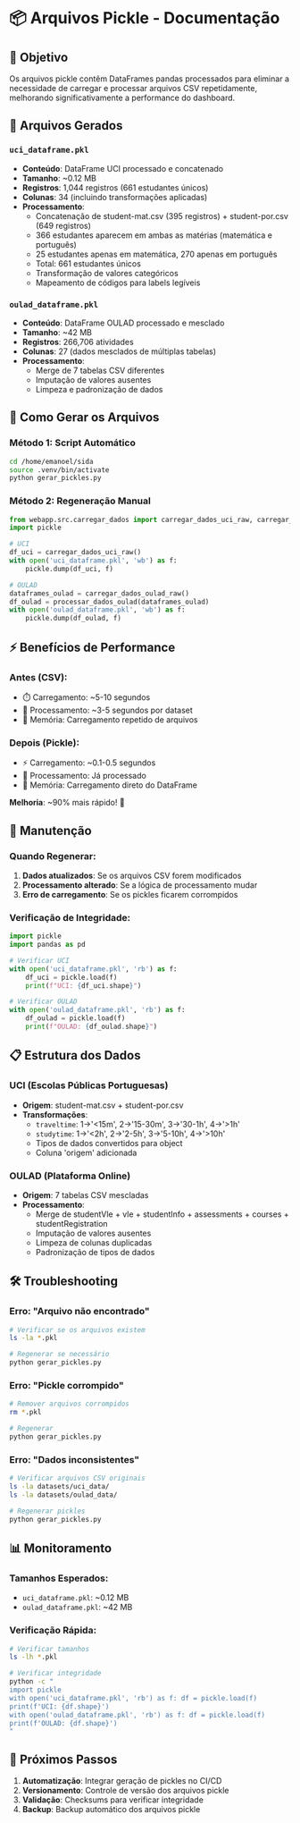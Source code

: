 # 📦 Arquivos Pickle - Documentação

## 🎯 Objetivo
Os arquivos pickle contêm DataFrames pandas processados para eliminar a necessidade de carregar e processar arquivos CSV repetidamente, melhorando significativamente a performance do dashboard.

## 📁 Arquivos Gerados

### `uci_dataframe.pkl`
- **Conteúdo**: DataFrame UCI processado e concatenado
- **Tamanho**: ~0.12 MB
- **Registros**: 1,044 registros (661 estudantes únicos)
- **Colunas**: 34 (incluindo transformações aplicadas)
- **Processamento**: 
  - Concatenação de student-mat.csv (395 registros) + student-por.csv (649 registros)
  - 366 estudantes aparecem em ambas as matérias (matemática e português)
  - 25 estudantes apenas em matemática, 270 apenas em português
  - Total: 661 estudantes únicos
  - Transformação de valores categóricos
  - Mapeamento de códigos para labels legíveis

### `oulad_dataframe.pkl`
- **Conteúdo**: DataFrame OULAD processado e mesclado
- **Tamanho**: ~42 MB
- **Registros**: 266,706 atividades
- **Colunas**: 27 (dados mesclados de múltiplas tabelas)
- **Processamento**:
  - Merge de 7 tabelas CSV diferentes
  - Imputação de valores ausentes
  - Limpeza e padronização de dados

## 🚀 Como Gerar os Arquivos

### Método 1: Script Automático
```bash
cd /home/emanoel/sida
source .venv/bin/activate
python gerar_pickles.py
```

### Método 2: Regeneração Manual
```python
from webapp.src.carregar_dados import carregar_dados_uci_raw, carregar_dados_oulad_raw, processar_dados_oulad
import pickle

# UCI
df_uci = carregar_dados_uci_raw()
with open('uci_dataframe.pkl', 'wb') as f:
    pickle.dump(df_uci, f)

# OULAD
dataframes_oulad = carregar_dados_oulad_raw()
df_oulad = processar_dados_oulad(dataframes_oulad)
with open('oulad_dataframe.pkl', 'wb') as f:
    pickle.dump(df_oulad, f)
```

## ⚡ Benefícios de Performance

### Antes (CSV):
- ⏱️ Carregamento: ~5-10 segundos
- 🔄 Processamento: ~3-5 segundos por dataset
- 💾 Memória: Carregamento repetido de arquivos

### Depois (Pickle):
- ⚡ Carregamento: ~0.1-0.5 segundos
- 🚀 Processamento: Já processado
- 💾 Memória: Carregamento direto do DataFrame

**Melhoria**: ~90% mais rápido! 🎉

## 🔧 Manutenção

### Quando Regenerar:
1. **Dados atualizados**: Se os arquivos CSV forem modificados
2. **Processamento alterado**: Se a lógica de processamento mudar
3. **Erro de carregamento**: Se os pickles ficarem corrompidos

### Verificação de Integridade:
```python
import pickle
import pandas as pd

# Verificar UCI
with open('uci_dataframe.pkl', 'rb') as f:
    df_uci = pickle.load(f)
    print(f"UCI: {df_uci.shape}")

# Verificar OULAD
with open('oulad_dataframe.pkl', 'rb') as f:
    df_oulad = pickle.load(f)
    print(f"OULAD: {df_oulad.shape}")
```

## 📋 Estrutura dos Dados

### UCI (Escolas Públicas Portuguesas)
- **Origem**: student-mat.csv + student-por.csv
- **Transformações**:
  - `traveltime`: 1→'<15m', 2→'15-30m', 3→'30-1h', 4→'>1h'
  - `studytime`: 1→'<2h', 2→'2-5h', 3→'5-10h', 4→'>10h'
  - Tipos de dados convertidos para object
  - Coluna 'origem' adicionada

### OULAD (Plataforma Online)
- **Origem**: 7 tabelas CSV mescladas
- **Processamento**:
  - Merge de studentVle + vle + studentInfo + assessments + courses + studentRegistration
  - Imputação de valores ausentes
  - Limpeza de colunas duplicadas
  - Padronização de tipos de dados

## 🛠️ Troubleshooting

### Erro: "Arquivo não encontrado"
```bash
# Verificar se os arquivos existem
ls -la *.pkl

# Regenerar se necessário
python gerar_pickles.py
```

### Erro: "Pickle corrompido"
```bash
# Remover arquivos corrompidos
rm *.pkl

# Regenerar
python gerar_pickles.py
```

### Erro: "Dados inconsistentes"
```bash
# Verificar arquivos CSV originais
ls -la datasets/uci_data/
ls -la datasets/oulad_data/

# Regenerar pickles
python gerar_pickles.py
```

## 📊 Monitoramento

### Tamanhos Esperados:
- `uci_dataframe.pkl`: ~0.12 MB
- `oulad_dataframe.pkl`: ~42 MB

### Verificação Rápida:
```bash
# Verificar tamanhos
ls -lh *.pkl

# Verificar integridade
python -c "
import pickle
with open('uci_dataframe.pkl', 'rb') as f: df = pickle.load(f)
print(f'UCI: {df.shape}')
with open('oulad_dataframe.pkl', 'rb') as f: df = pickle.load(f)
print(f'OULAD: {df.shape}')
"
```

## 🎯 Próximos Passos

1. **Automatização**: Integrar geração de pickles no CI/CD
2. **Versionamento**: Controle de versão dos arquivos pickle
3. **Validação**: Checksums para verificar integridade
4. **Backup**: Backup automático dos arquivos pickle
